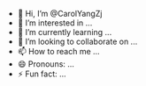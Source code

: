 - 👋 Hi, I’m @CarolYangZj
- 👀 I’m interested in ...
- 🌱 I’m currently learning ...
- 💞️ I’m looking to collaborate on ...
- 📫 How to reach me ...
- 😄 Pronouns: ...
- ⚡ Fun fact: ...

<!---
CarolYangZj/CarolYangZj is a ✨ special ✨ repository because its `README.md` (this file) appears on your GitHub profile.
You can click the Preview link to take a look at your changes.
--->
